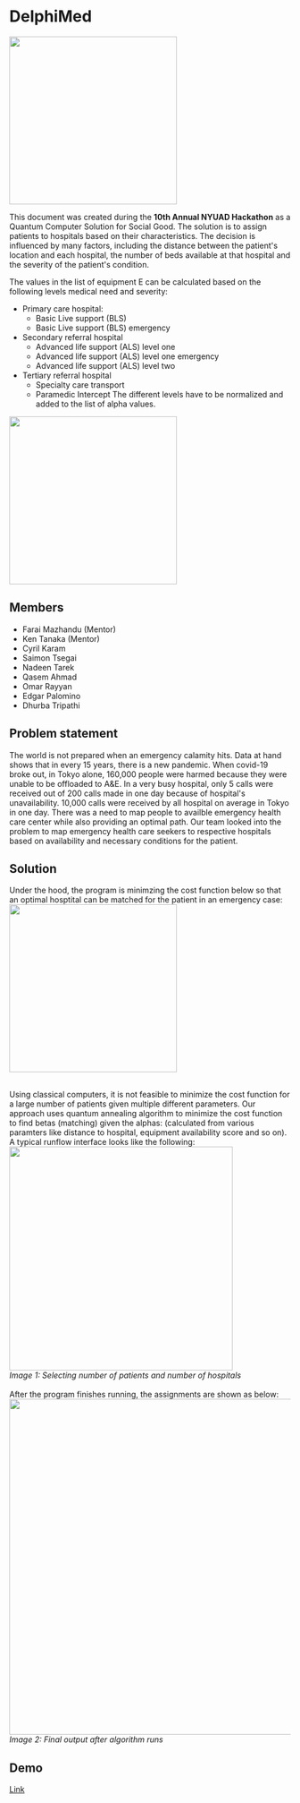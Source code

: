 # DelphiMed

<img src="https://user-images.githubusercontent.com/77675540/161239871-ec92dc9e-6c51-4d02-badd-fc994becf16c.png" width="300">

This document was created during the **10th Annual NYUAD Hackathon** as a Quantum Computer Solution for Social Good.
The solution is to assign patients to hospitals based on their characteristics. The decision is influenced by many factors, including the distance between the patient's location and each hospital, the number of beds available at that hospital and the severity of the patient's condition.

The values in the list of equipment E can be calculated based on the following levels medical need and severity:
- Primary care hospital:
    - Basic Live support (BLS)
    - Basic Live support (BLS) emergency
- Secondary referral hospital
    - Advanced life support (ALS) level one 
    - Advanced life support (ALS) level one emergency 
    - Advanced life support (ALS) level two
- Tertiary referral hospital
    - Specialty care transport 
    - Paramedic Intercept
The different levels have to be normalized and added to the list of alpha values.

<img src="https://user-images.githubusercontent.com/77675540/161242979-53a4b457-b108-4930-a6d2-c77ff5f077f9.png" width="300">

## Members 
- Farai Mazhandu (Mentor)
- Ken Tanaka (Mentor)
- Cyril Karam
- Saimon Tsegai
- Nadeen Tarek
- Qasem Ahmad
- Omar Rayyan
- Edgar Palomino
- Dhurba Tripathi

## Problem statement
The world is not prepared when an emergency calamity hits. Data at hand shows that in every 15 years, there is a new pandemic. When covid-19 broke out, in Tokyo alone, 160,000 people were harmed because they were unable to be offloaded to A&E. In a very busy hospital, only 5 calls were received out of 200 calls made in one day because of hospital's unavailability. 10,000 calls were received by all hospital on average in Tokyo in one day. There was a need to map people to availble emergency health care center while also providing an optimal path. Our team looked into the problem to map emergency health care seekers to respective hospitals based on availability and necessary conditions for the patient.

## Solution
Under the hood, the program is minimzing the cost function below so that an optimal hosptital can be matched for the patient in an emergency case:
\
<img src="https://user-images.githubusercontent.com/77675540/161243001-dd55ec93-3927-47fa-b168-d37a9851344a.png" width="300">

\
Using classical computers, it is not feasible to minimize the cost function for a large number of patients given multiple different parameters. Our approach uses quantum annealing algorithm to minimize the cost function to find betas (matching) given the alphas: (calculated from various paramters like distance to hospital, equipment availability score and so on). A typical runflow interface looks like the following: 
<img src="https://user-images.githubusercontent.com/30380639/161259922-ef8f074e-09f1-477c-866e-099e234b590b.PNG" width="400">
\
*Image 1: Selecting number of patients and number of hospitals*
\
\
After the program finishes running, the assignments are shown as below:
\
<img src="https://user-images.githubusercontent.com/30380639/161260095-c353ba02-4a16-4850-b770-a9846d9dfcb9.png" width="600">
\
*Image 2: Final output after algorithm runs*

## Demo
<a href="https://www.youtube.com/watch?v=LFYPa5picmk"> Link </a>


